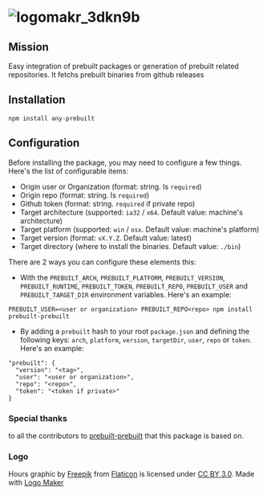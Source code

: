 # ![logomakr_3dkn9b](https://cloud.githubusercontent.com/assets/3071208/22477192/c7ce1d86-e7aa-11e6-87de-c24336e1ea3e.png)

## Mission
Easy integration of prebuilt packages or generation of prebuilt related repositories. It fetchs prebuilt binaries from github releases

## Installation

```
npm install any-prebuilt
```

## Configuration

Before installing the package, you may need to configure a few things. Here's the list of configurable items:
  - Origin user or Organization (format: string. Is `required`)
  - Origin repo (format: string. Is `required`)
  - Github token (format: string. `required` if private repo)
  - Target architecture (supported: `ia32` / `x64`. Default value: machine's architecture)
  - Target platform (supported: `win` / `osx`. Default value: machine's platform)
  - Target version (format: `vX.Y.Z`. Default value: latest)
  - Target directory (where to install the binaries. Default value: `./bin`)

There are 2 ways you can configure these elements this:
  - With the `PREBUILT_ARCH`, `PREBUILT_PLATFORM`, `PREBUILT_VERSION`, `PREBUILT_RUNTIME`, `PREBUILT_TOKEN`, `PREBUILT_REPO`, `PREBUILT_USER` and `PREBUILT_TARGET_DIR` environment variables. Here's an example:

  ```
  PREBUILT_USER=<user or organization> PREBUILT_REPO<repo> npm install prebuilt-prebuilt
  ```
  - By adding a `prebuilt` hash to your root `package.json` and defining the following keys: `arch`, `platform`, `version`, `targetDir`, `user`, `repo` or `token`. Here's an example:
  
  ```
  "prebuilt": {
    "version": "<tag>",
    "user": "<user or organization>",
    "repo": "<repo>",
    "token": "<token if private>" 
  }
  ```

### Special thanks

to all the contributors to [prebuilt-prebuilt](https://github.com/Ivshti/prebuilt-prebuilt) that this package is based on.

### Logo
Hours graphic by <a href="http://www.flaticon.com/authors/freepik">Freepik</a> from <a href="http://www.flaticon.com/">Flaticon</a> is licensed under <a href="http://creativecommons.org/licenses/by/3.0/" title="Creative Commons BY 3.0">CC BY 3.0</a>. Made with <a href="http://logomakr.com" title="Logo Maker">Logo Maker</a>